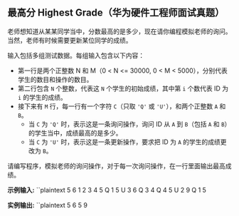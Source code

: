 ## 最高分 Highest Grade（华为硬件工程师面试真题）

老师想知道从某某同学当中，分数最高的是多少，现在请你编程模拟老师的询问。当然，老师有时候需要更新某位同学的成绩。

输入包括多组测试数据。每组输入包含以下内容：

- 第一行是两个正整数 N 和 M（0 < N <= 30000, 0 < M < 5000），分别代表学生的数目和操作的数目。
- 第二行包含 `N` 个整数，代表这 `N` 个学生的初始成绩，其中第 `i` 个数代表 ID 为 `i` 的学生的成绩。
- 接下来有 `M` 行，每一行有一个字符 `C`（只取 `'Q'` 或 `'U'`），和两个正整数 `A` 和 `B`。
    - 当 `C` 为 `'Q'` 时，表示这是一条询问操作，询问 ID 从 `A` 到 `B`（包括 `A` 和 `B`）的学生当中，成绩最高的是多少。
    - 当 `C` 为 `'U'` 时，表示这是一条更新操作，要求把 ID 为 `A` 的学生的成绩更改为 `B`。

请编写程序，模拟老师的询问操作，对于每一次询问操作，在一行里面输出最高成绩。

**示例输入:**
``plaintext
5 6
1 2 3 4 5
Q 1 5
U 3 6
Q 3 4
Q 4 5
U 2 9
Q 1 5

**实例输出:**
``plaintext
5
6
5
9